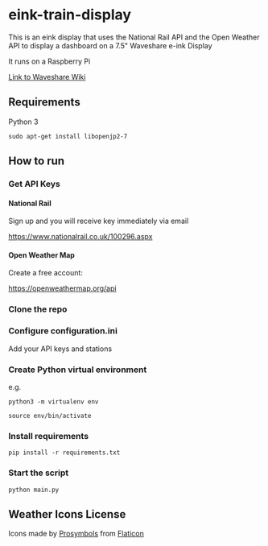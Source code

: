 # eink-train-display

This is an eink display that uses the National Rail API and the Open Weather API to display a dashboard on a 7.5" Waveshare e-ink Display

It runs on a Raspberry Pi

[Link to Waveshare Wiki](https://www.waveshare.com/wiki/7.5inch_e-Paper_HAT)

## Requirements

Python 3


```
sudo apt-get install libopenjp2-7
```

## How to run

### Get API Keys

#### National Rail

Sign up and you will receive key immediately via email

https://www.nationalrail.co.uk/100296.aspx

#### Open Weather Map

Create a free account:

https://openweathermap.org/api

### Clone the repo

### Configure configuration.ini

Add your API keys and stations

### Create Python virtual environment

e.g.

```
python3 -m virtualenv env
```
```
source env/bin/activate
```

### Install requirements

```
pip install -r requirements.txt
```

### Start the script

```
python main.py
```


## Weather Icons License
Icons made by [Prosymbols](https://www.flaticon.com/authors/prosymbols)</a> from [Flaticon](www.flaticon.com)